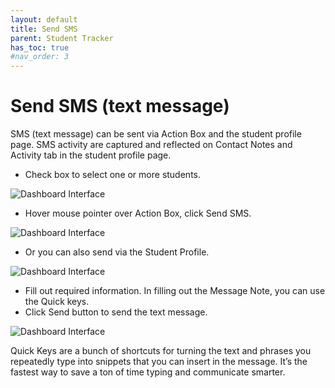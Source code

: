 ```yaml
---
layout: default
title: Send SMS
parent: Student Tracker
has_toc: true
#nav_order: 3
---
```


# Send SMS (text message)
SMS (text message) can be sent via Action Box and the student profile page. SMS activity are captured and reflected on Contact Notes and Activity tab in the student profile page.

* Check box to select one or more students.

![Dashboard Interface]({{site.baseurl}}/assets/images/student.actionbox-send.png "Action Box")

* Hover mouse pointer over Action Box, click Send SMS.

![Dashboard Interface]({{site.baseurl}}/assets/images/student.actionbox-send-sms.png "Action Box")

* Or you can also send via the Student Profile.

![Dashboard Interface]({{site.baseurl}}/assets/images/student.student-profile-send-sms.png "Action Box")

* Fill out required information. In filling out the Message Note, you can use the Quick keys.
* Click Send button to send the text message.

![Dashboard Interface]({{site.baseurl}}/assets/images/student.send-sms.png "Action Box")

Quick Keys are a bunch of shortcuts for turning the text and phrases you repeatedly type into snippets that you can insert in the message. It’s the fastest way to save a ton of time typing and communicate smarter.

